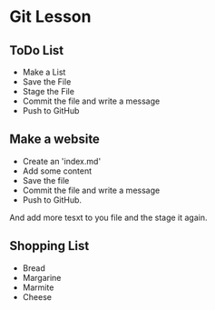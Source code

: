 # Git Lesson


## ToDo List

* Make a List
* Save the File
* Stage the File
* Commit the file and write a message 
* Push to GitHub

## Make a website

* Create an 'index.md'
* Add some content 
* Save the file 
* Commit the file and write a message
* Push to GitHub.  

And add more tesxt to you file and the stage it again.

## Shopping List

* Bread 
* Margarine
* Marmite
* Cheese 